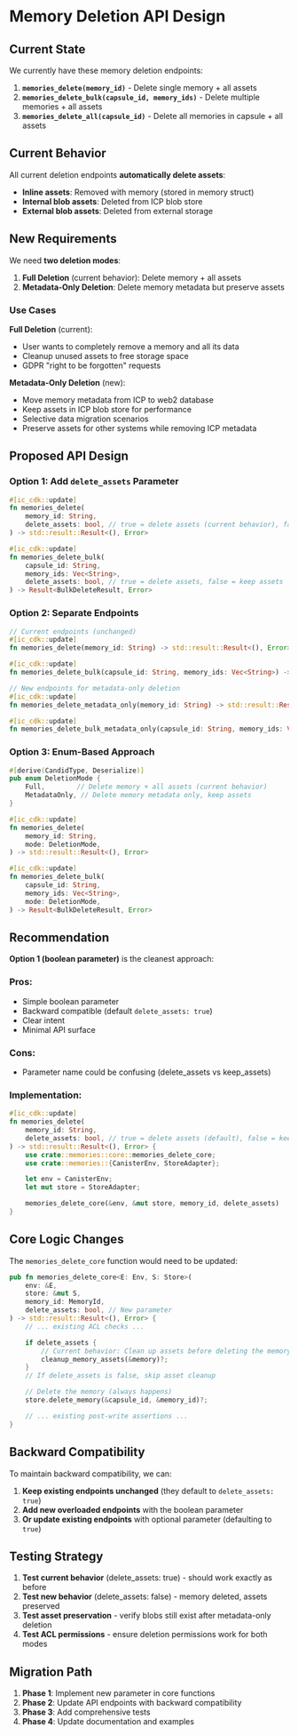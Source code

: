 # Memory Deletion API Design

## Current State

We currently have these memory deletion endpoints:

1. **`memories_delete(memory_id)`** - Delete single memory + all assets
2. **`memories_delete_bulk(capsule_id, memory_ids)`** - Delete multiple memories + all assets
3. **`memories_delete_all(capsule_id)`** - Delete all memories in capsule + all assets

## Current Behavior

All current deletion endpoints **automatically delete assets**:

- **Inline assets**: Removed with memory (stored in memory struct)
- **Internal blob assets**: Deleted from ICP blob store
- **External blob assets**: Deleted from external storage

## New Requirements

We need **two deletion modes**:

1. **Full Deletion** (current behavior): Delete memory + all assets
2. **Metadata-Only Deletion**: Delete memory metadata but preserve assets

### Use Cases

**Full Deletion** (current):

- User wants to completely remove a memory and all its data
- Cleanup unused assets to free storage space
- GDPR "right to be forgotten" requests

**Metadata-Only Deletion** (new):

- Move memory metadata from ICP to web2 database
- Keep assets in ICP blob store for performance
- Selective data migration scenarios
- Preserve assets for other systems while removing ICP metadata

## Proposed API Design

### Option 1: Add `delete_assets` Parameter

```rust
#[ic_cdk::update]
fn memories_delete(
    memory_id: String,
    delete_assets: bool, // true = delete assets (current behavior), false = keep assets
) -> std::result::Result<(), Error>

#[ic_cdk::update]
fn memories_delete_bulk(
    capsule_id: String,
    memory_ids: Vec<String>,
    delete_assets: bool, // true = delete assets, false = keep assets
) -> Result<BulkDeleteResult, Error>
```

### Option 2: Separate Endpoints

```rust
// Current endpoints (unchanged)
#[ic_cdk::update]
fn memories_delete(memory_id: String) -> std::result::Result<(), Error>

#[ic_cdk::update]
fn memories_delete_bulk(capsule_id: String, memory_ids: Vec<String>) -> Result<BulkDeleteResult, Error>

// New endpoints for metadata-only deletion
#[ic_cdk::update]
fn memories_delete_metadata_only(memory_id: String) -> std::result::Result<(), Error>

#[ic_cdk::update]
fn memories_delete_bulk_metadata_only(capsule_id: String, memory_ids: Vec<String>) -> Result<BulkDeleteResult, Error>
```

### Option 3: Enum-Based Approach

```rust
#[derive(CandidType, Deserialize)]
pub enum DeletionMode {
    Full,        // Delete memory + all assets (current behavior)
    MetadataOnly, // Delete memory metadata only, keep assets
}

#[ic_cdk::update]
fn memories_delete(
    memory_id: String,
    mode: DeletionMode,
) -> std::result::Result<(), Error>

#[ic_cdk::update]
fn memories_delete_bulk(
    capsule_id: String,
    memory_ids: Vec<String>,
    mode: DeletionMode,
) -> Result<BulkDeleteResult, Error>
```

## Recommendation

**Option 1 (boolean parameter)** is the cleanest approach:

### Pros:

- Simple boolean parameter
- Backward compatible (default `delete_assets: true`)
- Clear intent
- Minimal API surface

### Cons:

- Parameter name could be confusing (delete_assets vs keep_assets)

### Implementation:

```rust
#[ic_cdk::update]
fn memories_delete(
    memory_id: String,
    delete_assets: bool, // true = delete assets (default), false = keep assets
) -> std::result::Result<(), Error> {
    use crate::memories::core::memories_delete_core;
    use crate::memories::{CanisterEnv, StoreAdapter};

    let env = CanisterEnv;
    let mut store = StoreAdapter;

    memories_delete_core(&env, &mut store, memory_id, delete_assets)
}
```

## Core Logic Changes

The `memories_delete_core` function would need to be updated:

```rust
pub fn memories_delete_core<E: Env, S: Store>(
    env: &E,
    store: &mut S,
    memory_id: MemoryId,
    delete_assets: bool, // New parameter
) -> std::result::Result<(), Error> {
    // ... existing ACL checks ...

    if delete_assets {
        // Current behavior: Clean up assets before deleting the memory
        cleanup_memory_assets(&memory)?;
    }
    // If delete_assets is false, skip asset cleanup

    // Delete the memory (always happens)
    store.delete_memory(&capsule_id, &memory_id)?;

    // ... existing post-write assertions ...
}
```

## Backward Compatibility

To maintain backward compatibility, we can:

1. **Keep existing endpoints unchanged** (they default to `delete_assets: true`)
2. **Add new overloaded endpoints** with the boolean parameter
3. **Or update existing endpoints** with optional parameter (defaulting to `true`)

## Testing Strategy

1. **Test current behavior** (delete_assets: true) - should work exactly as before
2. **Test new behavior** (delete_assets: false) - memory deleted, assets preserved
3. **Test asset preservation** - verify blobs still exist after metadata-only deletion
4. **Test ACL permissions** - ensure deletion permissions work for both modes

## Migration Path

1. **Phase 1**: Implement new parameter in core functions
2. **Phase 2**: Update API endpoints with backward compatibility
3. **Phase 3**: Add comprehensive tests
4. **Phase 4**: Update documentation and examples
